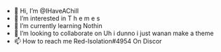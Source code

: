 - 👋 Hi, I’m @IHaveAChill
- 👀 I’m interested in T h e m e s 
- 🌱 I’m currently learning Nothin
- 💞️ I’m looking to collaborate on Uh i dunno i just wanan make a theme
- 📫 How to reach me Red-Isolation#4954 On Discor

<!---
IHaveAChill/IHaveAChill is a ✨ special ✨ repository because its `README.md` (this file) appears on your GitHub profile.
You can click the Preview link to take a look at your changes.
--->
